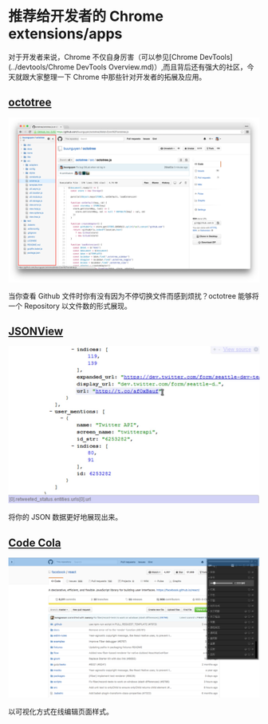 # 推荐给开发者的 Chrome extensions/apps

对于开发者来说，Chrome 不仅自身厉害（可以参见[Chrome DevTools](../devtools/Chrome DevTools Overview.md)）,而且背后还有强大的社区，今天就跟大家整理一下 Chrome 中那些针对开发者的拓展及应用。

## [octotree](https://chrome.google.com/webstore/detail/octotree/bkhaagjahfmjljalopjnoealnfndnagc)

![](./res/octotree.png)

当你查看 Github 文件时你有没有因为不停切换文件而感到烦扰？octotree 能够将一个 Repository 以文件数的形式展现。

## [JSONView](https://chrome.google.com/webstore/detail/jsonview/chklaanhfefbnpoihckbnefhakgolnmc)

![](./res/JSONView.jpg)

将你的 JSON 数据更好地展现出来。

## [Code Cola](https://chrome.google.com/webstore/detail/code-cola/lomkpheldlbkkfiifcbfifipaofnmnkn)

![](./res/Code-Cola.png)

以可视化方式在线编辑页面样式。
